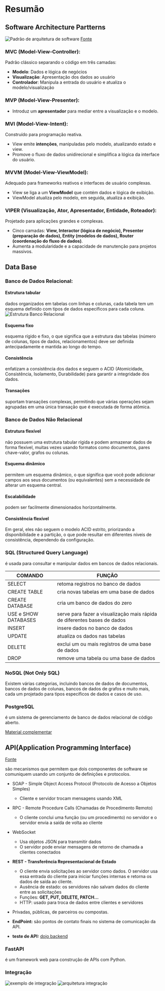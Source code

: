 # Resumão

## Software Architecture Partterns
![Padrão de arquitetura de software](/FGA0138-MDS/dojo/img/padrão%20de%20arquitetura%20de%20software.gif)
[Fonte](https://www.linkedin.com/posts/brijpandeyji_%3F%3F%3F%3F%3F%3F%3F%3F-%3F%3F%3F%3F%3F%3F%3F%3F%3F%3F%3F%3F-activity-7139576994286952448-kYXD?utm_source=share&utm_medium=member_desktop)

### MVC (Model-View-Controller):
Padrão clássico separando o código em três camadas:
 - **Modelo**: Dados e lógica de negócios
 - **Visualização**: Apresentação dos dados ao usuário
 - **Controlador**: Manipula a entrada do usuário e atualiza o modelo/visualização

### MVP (Model-View-Presenter):

- Introduz um **apresentador** para mediar entre a visualização e o modelo.

### MVI (Model-View-Intent):

Construído para programação reativa.
- View emite **intenções**, manipuladas pelo modelo, atualizando estado e view.
- Promove o fluxo de dados unidirecional e simplifica a lógica da interface do usuário.

### MVVM (Model-View-ViewModel):

Adequado para frameworks reativos e interfaces de usuário complexas.
- View se liga a um **ViewModel** que contém dados e lógica de exibição.
- ViewModel atualiza pelo modelo, em seguida, atualiza a exibição.

### VIPER (Visualização, Ator, Apresentador, Entidade, Roteador):

Projetado para aplicações grandes e complexas.
- Cinco camadas: **View, Interactor (lógica de negócio), Presenter (preparação de dados), Entity (modelos de dados), Router (coordenação do fluxo de dados)**.
- Aumenta a modularidade e a capacidade de manutenção para projetos massivos.

## Data Base

### Banco de Dados Relacional:

#### Estrutura tabular
dados organizados em tabelas com linhas e colunas, cada tabela tem um esquema definido com tipos de dados específicos para cada coluna.
![Estrutura Banco Relacional](/FGA0138-MDS/dojo/img/estrutura%20banco%20relacional.png)

#### Esquema fixo
esquema rígido e fixo, o que significa que a estrutura das tabelas (número de colunas, tipos de dados, relacionamentos) deve ser definida antecipadamente e mantida ao longo do tempo.

#### Consistência
enfatizam a consistência dos dados e seguem o ACID (Atomicidade, Consistência, Isolamento, Durabilidade) para garantir a integridade dos dados.

#### Transações
suportam transações complexas, permitindo que várias operações sejam agrupadas em uma única transação que é executada de forma atômica.

### Banco de Dados Não Relacional

#### Estrutura flexível
não possuem uma estrutura tabular rígida e podem armazenar dados de forma flexível, muitas vezes usando formatos como documentos, pares chave-valor, grafos ou colunas.

#### Esquema dinâmico
permitem um esquema dinâmico, o que significa que você pode adicionar campos aos seus documentos (ou equivalentes) sem a necessidade de alterar um esquema central.

#### Escalabilidade
podem ser facilmente dimensionados horizontalmente.

#### Consistência flexível
Em geral, eles não seguem o modelo ACID estrito, priorizando a disponibilidade e a partição, o que pode resultar em diferentes níveis de consistência, dependendo da configuração.

### SQL (Structured Query Language)
é usada para consultar e manipular dados em bancos de dados relacionais. 

|COMANDO| FUNÇÃO|
|---|---|
|SELECT| retoma registros no banco de dados|
|CREATE TABLE|cria novas tabelas em uma base de dados|
|CREATE DATABASE|cria um banco de dados do zero|
|USE e SHOW DATABASES|serve para fazer a visualização mais rápida de diferentes bases de dados|
|INSERT|insere dados no banco de dados|
|UPDATE|atualiza os dados nas tabelas|
|DELETE|exclui um ou mais registros de uma base de dados|
|DROP|remove uma tabela ou uma base de dados|

### NoSQL (Not Only SQL)
Existem várias categorias, incluindo bancos de dados de documentos, bancos de dados de colunas, bancos de dados de grafos e muito mais, cada um projetado para tipos específicos de dados e casos de uso.

### PostgreSQL
é um sistema de gerenciamento de banco de dados relacional de código aberto.

[Material complementar](https://rockcontent.com/br/blog/postgresql/)

## API(Application Programming Interface) 
[Fonte](https://aws.amazon.com/pt/what-is/api/#:~:text=API%20significa%20Application%20Programming%20Interface,de%20serviço%20entre%20duas%20aplicações.)

são mecanismos que permitem que dois componentes de software se comuniquem usando um conjunto de definições e protocolos. 

- SOAP - Simple Object Access Protocol (Protocolo de Acesso a Objetos Simples)
    - Cliente e servidor trocam mensagens usando XML
- RPC - Remote Procedure Calls (Chamadas de Procedimento Remoto)
    - O cliente conclui uma função (ou um procedimento) no servidor e o servidor envia a saída de volta ao cliente
- WebSocket 
    - Usa objetos JSON para transmitir dados
    - O servidor pode enviar mensagens de retorno de chamada a clientes conectados
- **REST - Transferência Representacional de Estado**
    - O cliente envia solicitações ao servidor como dados. O servidor usa essa entrada do cliente para iniciar funções internas e retorna os dados de saída ao cliente.
    - Ausência de estado: os servidores não salvam dados do cliente entre as solicitações
    - Funções: **GET, PUT, DELETE, PATCH...** 
    - HTTP: usado para troca de dados entre clientes e servidores 

- Privadas, públicas, de parceiros ou compostas.

- **EndPoint:** são pontos de contato finais no sistema de comunicação da API.

- **teste de API:** [dojo backend](https://www.youtube.com/watch?v=6Emem3E0qqo)

### FastAPI
é um framework web para construção de APIs com Python.

### Integração
![exemplo de integração](/FGA0138-MDS/dojo/img/exemplo%20integração.png)
![arquitetura integração](/FGA0138-MDS/dojo/img/arquitetura%20integração.png)
